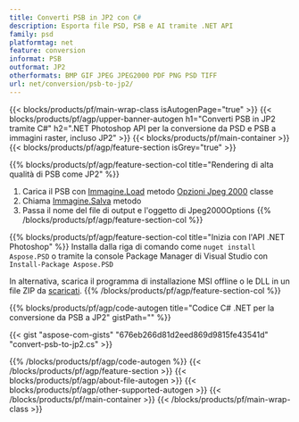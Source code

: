```yaml
---
title: Converti PSB in JP2 con C#
description: Esporta file PSD, PSB e AI tramite .NET API
family: psd
platformtag: net
feature: conversion
informat: PSB
outformat: JP2
otherformats: BMP GIF JPEG JPEG2000 PDF PNG PSD TIFF
url: net/conversion/psb-to-jp2/
---
```


{{< blocks/products/pf/main-wrap-class isAutogenPage="true" >}}
{{< blocks/products/pf/agp/upper-banner-autogen h1="Converti PSB in JP2 tramite C#" h2=".NET Photoshop API per la conversione da PSD e PSB a immagini raster, incluso JP2" >}}
{{< blocks/products/pf/main-container >}}
{{< blocks/products/pf/agp/feature-section isGrey="true" >}}

{{% blocks/products/pf/agp/feature-section-col title="Rendering di alta qualità di PSB come JP2" %}}
1. Carica il PSB con [Immagine.Load](https://apireference.aspose.com/psd/net/aspose.psd/image/methods/load/index) metodo
 [Opzioni Jpeg 2000](https://apireference.aspose.com/psd/net/aspose.psd.imageoptions/Jpeg2000Options) classe
1. Chiama [Immagine.Salva](https://apireference.aspose.com/psd/net/aspose.psd/image/methods/save/index) metodo
1. Passa il nome del file di output e l'oggetto di Jpeg2000Options
{{% /blocks/products/pf/agp/feature-section-col %}}

{{% blocks/products/pf/agp/feature-section-col title="Inizia con l'API .NET Photoshop" %}}
Installa dalla riga di comando come ```nuget install Aspose.PSD``` o tramite la console Package Manager di Visual Studio con ```Install-Package Aspose.PSD```

In alternativa, scarica il programma di installazione MSI offline o le DLL in un file ZIP da [scaricati](https://releases.aspose.com/psd/net).
{{% /blocks/products/pf/agp/feature-section-col %}}

{{% blocks/products/pf/agp/code-autogen title="Codice C# .NET per la conversione da PSB a JP2" gistPath="" %}}

{{< gist "aspose-com-gists" "676eb266d81d2eed869d9815fe43541d" "convert-psb-to-jp2.cs" >}}

{{% /blocks/products/pf/agp/code-autogen %}}
{{< /blocks/products/pf/agp/feature-section >}}
{{< blocks/products/pf/agp/about-file-autogen >}}
{{< blocks/products/pf/agp/other-supported-autogen >}}
{{< /blocks/products/pf/main-container >}}
{{< /blocks/products/pf/main-wrap-class >}}
